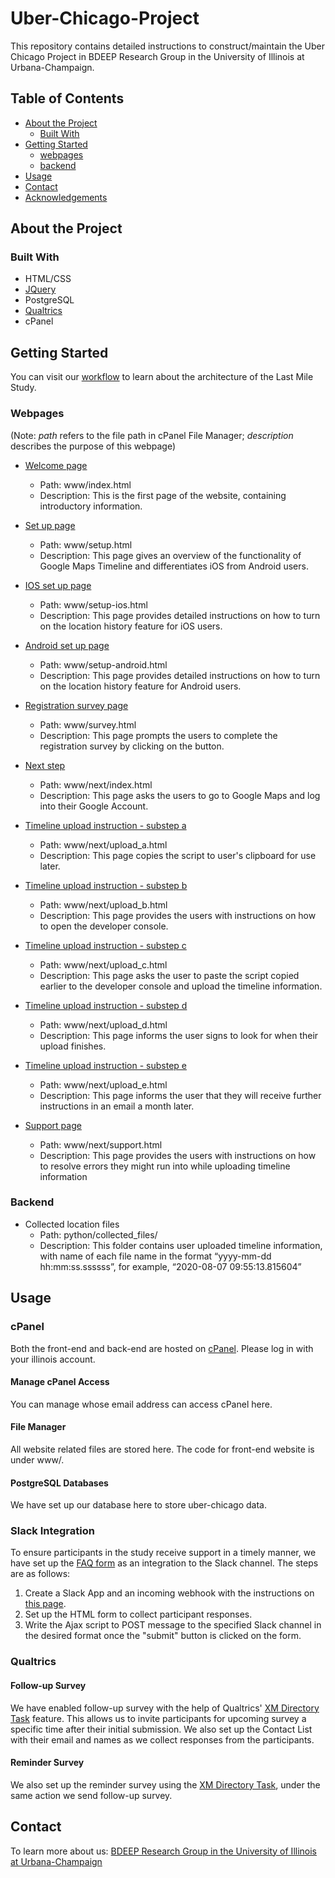 # Uber-Chicago-Project
This repository contains detailed instructions to construct/maintain the Uber Chicago Project in BDEEP Research Group in the University of Illinois at Urbana-Champaign.

<!-- TABLE OF CONTENTS -->
## Table of Contents

* [About the Project](#about-the-project)
  * [Built With](#built-with)
* [Getting Started](#getting-started)
  * [webpages](#webpages)
  * [backend](#backend)
* [Usage](#usage)
* [Contact](#contact)
* [Acknowledgements](#acknowledgements)


## About the Project
### Built With
* HTML/CSS
* [JQuery](https://jquery.com)
* PostgreSQL
* [Qualtrics](http://qualtrics.com/)
* cPanel

## Getting Started
You can visit our [workflow](https://docs.google.com/drawings/d/1Tsuhct30XxY0tg1aSeO2Homn7Ewu-qmtjE1lkYknGt4/edit) to learn about the architecture of the Last Mile Study.
### Webpages
(Note: *path* refers to the file path in cPanel File Manager; *description* describes the purpose of this webpage)

- [Welcome page](https://transitstudy.web.illinois.edu/index.html)
	- Path: www/index.html
	- Description: This is the first page of the website, containing introductory information.

- [Set up page](https://transitstudy.web.illinois.edu/setup.html)
	- Path: www/setup.html
	- Description: This page gives an overview of the functionality of Google Maps Timeline and differentiates iOS from Android users.

- [IOS set up page](https://transitstudy.web.illinois.edu/setup-ios.html)
	- Path: www/setup-ios.html
	- Description: This page provides detailed instructions on how to turn on the location history feature for iOS users.

- [Android set up page](https://transitstudy.web.illinois.edu/setup-android.html)
	- Path: www/setup-android.html
	- Description: This page provides detailed instructions on how to turn on the location history feature for Android users.

- [Registration survey page](https://transitstudy.web.illinois.edu/survey.html)
	- Path: www/survey.html
	- Description: This page prompts the users to complete the registration survey by clicking on the button.

- [Next step](https://transitstudy.web.illinois.edu/next/index.html)
	- Path: www/next/index.html
	- Description: This page asks the users to go to Google Maps and log into their Google Account.

- [Timeline upload instruction - substep a](https://transitstudy.web.illinois.edu/next/upload_a.html)
	- Path: www/next/upload_a.html
	- Description: This page copies the script to user's clipboard for use later.

- [Timeline upload instruction - substep b](https://transitstudy.web.illinois.edu/next/upload_b.html)
	- Path: www/next/upload_b.html
	- Description: This page provides the users with instructions on how to open the developer console.

- [Timeline upload instruction - substep c](https://transitstudy.web.illinois.edu/next/upload_c.html)
	- Path: www/next/upload_c.html
	- Description: This page asks the user to paste the script copied earlier to the developer console and upload the timeline information.

- [Timeline upload instruction - substep d](https://transitstudy.web.illinois.edu/next/upload_d.html)
	- Path: www/next/upload_d.html
	- Description: This page informs the user signs to look for when their upload finishes.

- [Timeline upload instruction - substep e](https://transitstudy.web.illinois.edu/next/upload_e.html)
	- Path: www/next/upload_e.html
	- Description: This page informs the user that they will receive further instructions in an email a month later.

- [Support page](https://transitstudy.web.illinois.edu/next/support.html)
	- Path: www/next/support.html	
	- Description: This page provides the users with instructions on how to resolve errors they might run into while uploading timeline information

### Backend
- Collected location files
	- Path: python/collected_files/
	- Description: This folder contains user uploaded timeline information, with name of each file name in the format “yyyy-mm-dd hh:mm:ss.ssssss”, for example, “2020-08-07 09:55:13.815604”

## Usage
### cPanel
Both the front-end and back-end are hosted on [cPanel](https://web.illinois.edu:2083/openid_connect_callback/illinois_azure?openid_user_selection=transitstudy). Please log in with your illinois account.
#### Manage cPanel Access
You can manage whose email address can access cPanel here.

#### File Manager
All website related files are stored here. The code for front-end website is under www/.

#### PostgreSQL Databases
We have set up our database here to store uber-chicago data.

### Slack Integration
To ensure participants in the study receive support in a timely manner, we have set up the [FAQ form](https://transitstudy.web.illinois.edu/next/faq.html) as an integration to the Slack channel. 
The steps are as follows:

1. Create a Slack App and an incoming webhook with the instructions on [this page](https://api.slack.com/messaging/webhooks).
2. Set up the HTML form to collect participant responses.
3. Write the Ajax script to POST message to the specified Slack channel in the desired format once the "submit" button is clicked on the form.

### Qualtrics
#### Follow-up Survey
We have enabled follow-up survey with the help of Qualtrics' [XM Directory Task](https://www.qualtrics.com/support/survey-platform/actions-module/xm-directory-task/) feature. This allows us to invite participants for upcoming survey a specific time after their initial submission. We also set up the Contact List with their email and names as we collect responses from the participants.

#### Reminder Survey
We also set up the reminder survey using the [XM Directory Task](https://www.qualtrics.com/support/survey-platform/actions-module/xm-directory-task/), under the same action we send follow-up survey.

## Contact
To learn more about us: [BDEEP Research Group in the University of Illinois at Urbana-Champaign](https://www.uiuc-bdeep.org/)


